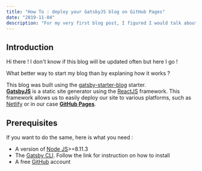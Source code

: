```yaml
---
title: "How To : deploy your GatsbyJS blog on GitHub Pages"
date: "2019-11-04"
description: "For my very first blog post, I figured I would talk about the blog itself."
---
```


## Introduction

Hi there !
I don't know if this blog will be updated often but here I go !

What better way to start my blog than by explaning how it works ?

This blog was built using the [gatsby-starter-blog](https://github.com/gatsbyjs/gatsby-starter-blog) starter.  
[**GatsbyJS**](https://www.gatsbyjs.org/) is a static site generator using the [ReactJS](https://reactjs.org/) framework. This framework allows us to easily deploy our site to various platforms, such as [Netlify](https://www.netlify.com/) or in our case [**GitHub Pages**](https://pages.github.com/).

## Prerequisites

If you want to do the same, here is what you need :

- A version of [Node JS](https://nodejs.org/en/)>=8.11.3
- The [Gatsby CLI](https://www.gatsbyjs.org/tutorial/part-zero/#using-the-gatsby-cli). Follow the link for instruction on how to install
- A free [GitHub](https://github.com/) account
